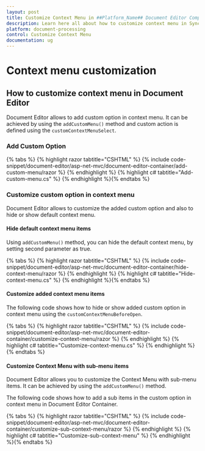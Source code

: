 ```yaml
---
layout: post
title: Customize Context Menu in ##Platform_Name## Document Editor Component
description: Learn here all about how to customize context menu in Syncfusion ##Platform_Name## Document Editor component of Syncfusion Essential JS 2 and more.
platform: document-processing
control: Customize Context Menu
documentation: ug
---
```



# Context menu customization

## How to customize context menu in Document Editor

Document Editor allows to add custom option in context menu. It can be achieved by using the `addCustomMenu()` method and custom action is defined using the `customContextMenuSelect`.

### Add Custom Option


{% tabs %}
{% highlight razor tabtitle="CSHTML" %}
{% include code-snippet/document-editor/asp-net-mvc/document-editor-container/add-custom-menu/razor %}
{% endhighlight %}
{% highlight c# tabtitle="Add-custom-menu.cs" %}
{% endhighlight %}{% endtabs %}



### Customize custom option in context menu

Document Editor allows to customize the added custom option and also to hide or show default context menu.

#### Hide default context menu items

Using `addCustomMenu()` method, you can hide the default context menu, by setting second parameter as true.


{% tabs %}
{% highlight razor tabtitle="CSHTML" %}
{% include code-snippet/document-editor/asp-net-mvc/document-editor-container/hide-context-menu/razor %}
{% endhighlight %}
{% highlight c# tabtitle="Hide-context-menu.cs" %}
{% endhighlight %}{% endtabs %}



#### Customize added context menu items

The following code shows how to hide or show added custom option in context menu using the `customContextMenuBeforeOpen`.


{% tabs %}
{% highlight razor tabtitle="CSHTML" %}
{% include code-snippet/document-editor/asp-net-mvc/document-editor-container/customize-context-menu/razor %}
{% endhighlight %}
{% highlight c# tabtitle="Customize-context-menu.cs" %}
{% endhighlight %}{% endtabs %}

#### Customize Context Menu with sub-menu items

Document Editor allows you to customize the Context Menu with sub-menu items. It can be achieved by using the `addCustomMenu()` method.

The following code shows how to add a sub items in the custom option in context menu in Document Editor Container.


{% tabs %}
{% highlight razor tabtitle="CSHTML" %}
{% include code-snippet/document-editor/asp-net-mvc/document-editor-container/customize-sub-context-menu/razor %}
{% endhighlight %}
{% highlight c# tabtitle="Customize-sub-context-menu" %}
{% endhighlight %}{% endtabs %}